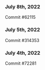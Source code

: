 ### July 8th, 2022

Commit #62115

### July 5th, 2022

Commit #314353


### July 4th, 2022

Commit #72281
